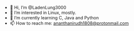 - 👋 Hi, I’m @LadenLung3000 
- 👀 I’m interested in Linux, mostly.
- 🌱 I’m currently learning C, Java and Python
- 📫 How to reach me: ananthanirudh1808@protonmail.com

<!---
LadenLung3000/LadenLung3000 is a ✨ special ✨ repository because its `README.md` (this file) appears on your GitHub profile.
You can click the Preview link to take a look at your changes.
--->
